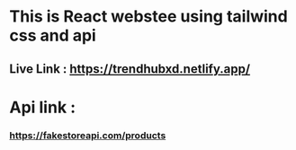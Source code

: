 # This is React webstee using tailwind css and api
## Live Link : https://trendhubxd.netlify.app/

# Api link : 
### https://fakestoreapi.com/products
